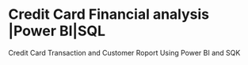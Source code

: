 # Credit Card Financial analysis |Power BI|SQL
Credit Card Transaction and Customer Roport Using Power BI and SQK
